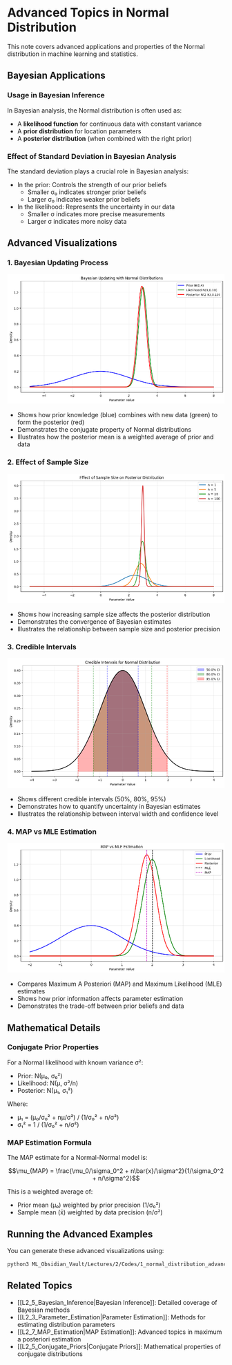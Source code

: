 # Advanced Topics in Normal Distribution

This note covers advanced applications and properties of the Normal distribution in machine learning and statistics.

## Bayesian Applications

### Usage in Bayesian Inference

In Bayesian analysis, the Normal distribution is often used as:

- A **likelihood function** for continuous data with constant variance
- A **prior distribution** for location parameters
- A **posterior distribution** (when combined with the right prior)

### Effect of Standard Deviation in Bayesian Analysis

The standard deviation plays a crucial role in Bayesian analysis:

- In the prior: Controls the strength of our prior beliefs
  - Smaller σ₀ indicates stronger prior beliefs
  - Larger σ₀ indicates weaker prior beliefs
- In the likelihood: Represents the uncertainty in our data
  - Smaller σ indicates more precise measurements
  - Larger σ indicates more noisy data

## Advanced Visualizations

### 1. Bayesian Updating Process
![Bayesian Updating](../Images/normal_bayesian_updating.png)
- Shows how prior knowledge (blue) combines with new data (green) to form the posterior (red)
- Demonstrates the conjugate property of Normal distributions
- Illustrates how the posterior mean is a weighted average of prior and data

### 2. Effect of Sample Size
![Sample Size Effect](../Images/normal_sample_size_effect.png)
- Shows how increasing sample size affects the posterior distribution
- Demonstrates the convergence of Bayesian estimates
- Illustrates the relationship between sample size and posterior precision

### 3. Credible Intervals
![Credible Intervals](../Images/normal_credible_intervals.png)
- Shows different credible intervals (50%, 80%, 95%)
- Demonstrates how to quantify uncertainty in Bayesian estimates
- Illustrates the relationship between interval width and confidence level

### 4. MAP vs MLE Estimation
![MAP vs MLE](../Images/normal_map_vs_mle.png)
- Compares Maximum A Posteriori (MAP) and Maximum Likelihood (MLE) estimates
- Shows how prior information affects parameter estimation
- Demonstrates the trade-off between prior beliefs and data

## Mathematical Details

### Conjugate Prior Properties

For a Normal likelihood with known variance σ²:
- Prior: N(μ₀, σ₀²)
- Likelihood: N(μ, σ²/n)
- Posterior: N(μ₁, σ₁²)

Where:
- μ₁ = (μ₀/σ₀² + nμ/σ²) / (1/σ₀² + n/σ²)
- σ₁² = 1 / (1/σ₀² + n/σ²)

### MAP Estimation Formula

The MAP estimate for a Normal-Normal model is:

$$\mu_{MAP} = \frac{\mu_0/\sigma_0^2 + n\bar{x}/\sigma^2}{1/\sigma_0^2 + n/\sigma^2}$$

This is a weighted average of:
- Prior mean (μ₀) weighted by prior precision (1/σ₀²)
- Sample mean (x̄) weighted by data precision (n/σ²)

## Running the Advanced Examples

You can generate these advanced visualizations using:

```bash
python3 ML_Obsidian_Vault/Lectures/2/Codes/1_normal_distribution_advanced.py
```

## Related Topics

- [[L2_5_Bayesian_Inference|Bayesian Inference]]: Detailed coverage of Bayesian methods
- [[L2_3_Parameter_Estimation|Parameter Estimation]]: Methods for estimating distribution parameters
- [[L2_7_MAP_Estimation|MAP Estimation]]: Advanced topics in maximum a posteriori estimation
- [[L2_5_Conjugate_Priors|Conjugate Priors]]: Mathematical properties of conjugate distributions 